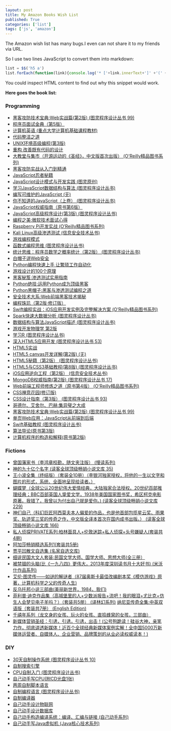 ```yaml
---
layout: post
title: My Amazon Books Wish List
published: True
categories: ['list']
tags: ['js', 'amazon']
---
```


The Amazon wish list has many bugs.I even can not share it to my friends via URL.

So I use two lines JavaScript to convert them into markdown:

```js
list = $$('h5 a')
list.forEach(function(link){console.log('* ['+link.innerText+']' +'(' +link.href+')')})
```

<!--more-->

You could inspect HTML content to find out why this snippet would work.

**Here goes the book list:**

### Programming

* [黑客攻防技术宝典:Web实战篇(第2版) (图灵程序设计丛书 99)](https://www.amazon.cn/dp/B00CBBJYQC/ref=wl_it_dp_o_pC_nS_ttl?_encoding=UTF8&colid=2VB7LY8ZQRQVF&coliid=I3LA1IR6VWK5GA)
* [程序员面试金典（第5版）](https://www.amazon.cn/dp/B00M2DL35O/ref=wl_it_dp_o_pC_nS_ttl?_encoding=UTF8&colid=2VB7LY8ZQRQVF&coliid=I1UPXGT3Y67GR7)
* [计算机英语 (重点大学计算机基础课程教材)](https://www.amazon.cn/dp/B016Q6N3UK/ref=wl_it_dp_o_pC_nS_ttl?_encoding=UTF8&colid=2VB7LY8ZQRQVF&coliid=I1E511UPI73TTM)
* [代码整洁之道](https://www.amazon.cn/dp/B00CBBJWJQ/ref=wl_it_dp_o_pC_nS_ttl?_encoding=UTF8&colid=2VB7LY8ZQRQVF&coliid=I1O2YIPC6RQ8AA)
* [UNIX环境高级编程(第3版)](https://www.amazon.cn/dp/B01HZFHE1U/ref=wl_it_dp_o_pC_nS_ttl?_encoding=UTF8&colid=2VB7LY8ZQRQVF&coliid=I1Y4URZQUDSZQF)
* [重构 改善既有代码的设计](https://www.amazon.cn/dp/B01HZFHIH0/ref=wl_it_dp_o_pC_nS_ttl?_encoding=UTF8&colid=2VB7LY8ZQRQVF&coliid=IBE3X4PH0G7WK)
* [大教堂与集市（开源运动的《圣经》，中文版首次出版） (O'Reilly精品图书系列)](https://www.amazon.cn/dp/B00L2XQY0Y/ref=wl_it_dp_o_pC_nS_ttl?_encoding=UTF8&colid=2VB7LY8ZQRQVF&coliid=IUWX9GH8CJMSH)
* [黑客攻防实战从入门到精通](https://www.amazon.cn/dp/B0186QPOXW/ref=wl_it_dp_o_pC_nS_ttl?_encoding=UTF8&colid=2VB7LY8ZQRQVF&coliid=IJ1UGD58308BD)
* [JavaScript忍者秘籍](https://www.amazon.cn/dp/B01IV39JJK/ref=wl_it_dp_o_pC_nS_ttl?_encoding=UTF8&colid=2VB7LY8ZQRQVF&coliid=IJ25HJ25OCRNW)
* [JavaScript设计模式与开发实践 (图灵原创)](https://www.amazon.cn/dp/B01F7IELCW/ref=wl_it_dp_o_pC_nS_ttl?_encoding=UTF8&colid=2VB7LY8ZQRQVF&coliid=IDZ3BXAUL1IXG)
* [学习JavaScript数据结构与算法 (图灵程序设计丛书)](https://www.amazon.cn/dp/B01F7IELU4/ref=wl_it_dp_o_pC_nS_ttl?_encoding=UTF8&colid=2VB7LY8ZQRQVF&coliid=I2VZEYW2IHPOFW)
* [编写可维护的JavaScript (无)](https://www.amazon.cn/dp/B01MQFP65R/ref=wl_it_dp_o_pd_nS_ttl?_encoding=UTF8&colid=2VB7LY8ZQRQVF&coliid=I3BXXLQ3ZLSRRK)
* [你不知道的JavaScript（上卷） (图灵程序设计丛书)](https://www.amazon.cn/dp/B0153179VI/ref=wl_it_dp_o_pC_nS_ttl?_encoding=UTF8&colid=2VB7LY8ZQRQVF&coliid=I1P2YU6DQ4R13Y)
* [JavaScript权威指南（原书第6版）](https://www.amazon.cn/dp/B00E593MTS/ref=wl_it_dp_o_pC_nS_ttl?_encoding=UTF8&colid=2VB7LY8ZQRQVF&coliid=IMX7DWX4UC1VW)
* [JavaScript高级程序设计(第3版) (图灵程序设计丛书)](https://www.amazon.cn/dp/B00CBBJS5Y/ref=wl_it_dp_o_pC_nS_ttl?_encoding=UTF8&colid=2VB7LY8ZQRQVF&coliid=I7KLLGSFHIMYK)
* [编程之美:微软技术面试心得](https://www.amazon.cn/dp/B00FF1Y96K/ref=wl_it_dp_o_pC_nS_ttl?_encoding=UTF8&colid=2VB7LY8ZQRQVF&coliid=I2VJRL27S0USI2)
* [Raspberry Pi开发实战 (O’Reilly精品图书系列)](https://www.amazon.cn/dp/B00TD75Z1A/ref=wl_it_dp_o_pC_nS_ttl?_encoding=UTF8&colid=2VB7LY8ZQRQVF&coliid=I1Z2V9GZ3FTOHS)
* [Kali Linux高级渗透测试 (信息安全技术丛书)](https://www.amazon.cn/dp/B01FQ6966G/ref=wl_it_dp_o_pC_nS_ttl?_encoding=UTF8&colid=2VB7LY8ZQRQVF&coliid=I3CWCIPBWPD6YK)
* [游戏编程模式](https://www.amazon.cn/dp/B01M8N162R/ref=wl_it_dp_o_pC_nS_ttl?_encoding=UTF8&colid=2VB7LY8ZQRQVF&coliid=I2ZS3K9W0B1Y0R)
* [函数式编程思维 (图灵程序设计丛书)](https://www.amazon.cn/dp/B01F7IEMGC/ref=wl_it_dp_o_pC_nS_ttl?_encoding=UTF8&colid=2VB7LY8ZQRQVF&coliid=I1TE0LWZ9XE0EB)
* [统计思维：程序员数学之概率统计（第2版） (图灵程序设计丛书)](https://www.amazon.cn/dp/B01F7IEM7Q/ref=wl_it_dp_o_pC_nS_ttl?_encoding=UTF8&colid=2VB7LY8ZQRQVF&coliid=I1Q8SQ3AM93Y9H)
* [白帽子讲Web安全](https://www.amazon.cn/dp/B00Y1UYRJK/ref=wl_it_dp_o_pC_nS_ttl?_encoding=UTF8&colid=2VB7LY8ZQRQVF&coliid=IQC4LUFKN378E)
* [Python编程快速上手 让繁琐工作自动化](https://www.amazon.cn/dp/B01M68PABD/ref=wl_it_dp_o_pd_nS_ttl?_encoding=UTF8&colid=2VB7LY8ZQRQVF&coliid=I11WR98G4MILXN)
* [游戏设计的100个原理](https://www.amazon.cn/dp/B016PX3NCC/ref=wl_it_dp_o_pC_nS_ttl?_encoding=UTF8&colid=2VB7LY8ZQRQVF&coliid=I50WK7ECP1IM9)
* [黑客秘笈:渗透测试实用指南](https://www.amazon.cn/dp/B011LPUAP2/ref=wl_it_dp_o_pd_nS_ttl?_encoding=UTF8&colid=2VB7LY8ZQRQVF&coliid=I33JPR5DJMA6ZR)
* [Python绝技:运用Python成为顶级黑客](https://www.amazon.cn/dp/B019ZRGBVU/ref=wl_it_dp_o_pC_nS_ttl?_encoding=UTF8&colid=2VB7LY8ZQRQVF&coliid=I229SK3AZUVV0U)
* [Python黑帽子:黑客与渗透测试编程之道](https://www.amazon.cn/dp/B013KKCLE4/ref=wl_it_dp_o_pd_nS_ttl?_encoding=UTF8&colid=2VB7LY8ZQRQVF&coliid=I2QL60EYU5ZZOI)
* [安全技术大系:Web前端黑客技术揭秘](https://www.amazon.cn/dp/B01I4PQYY8/ref=wl_it_dp_o_pC_nS_ttl?_encoding=UTF8&colid=2VB7LY8ZQRQVF&coliid=I12NA023NYOUWL)
* [编程珠玑（第2版·修订版）](https://www.amazon.cn/dp/B01HZFHFIM/ref=wl_it_dp_o_pC_nS_ttl?_encoding=UTF8&colid=2VB7LY8ZQRQVF&coliid=I1YUF8TGSOJQ84)
* [Swift编程实战：iOS应用开发实例及完整解决方案 (O’Reilly精品图书系列)](https://www.amazon.cn/dp/B01IEMZFKU/ref=wl_it_dp_o_pC_nS_ttl?_encoding=UTF8&colid=2VB7LY8ZQRQVF&coliid=I1JT8D36NIBQU4)
* [Spark快速大数据分析 (图灵程序设计丛书)](https://www.amazon.cn/dp/B01F7IEM80/ref=wl_it_dp_o_pC_nS_ttl?_encoding=UTF8&colid=2VB7LY8ZQRQVF&coliid=I1SB9D4TMM4BSH)
* [数据结构与算法JavaScript描述 (图灵程序设计丛书)](https://www.amazon.cn/dp/B0153173KK/ref=wl_it_dp_o_pC_nS_ttl?_encoding=UTF8&colid=2VB7LY8ZQRQVF&coliid=I3KPR1PVNO78ZO)
* [游戏开发物理学 第2版](https://www.amazon.cn/dp/B01IV39IOQ/ref=wl_it_dp_o_pC_nS_ttl?_encoding=UTF8&colid=2VB7LY8ZQRQVF&coliid=I2MX29KFCDU4WO)
* [学习R (图灵程序设计丛书)](https://www.amazon.cn/dp/B0153170GC/ref=wl_it_dp_o_pC_nS_ttl?_encoding=UTF8&colid=2VB7LY8ZQRQVF&coliid=I230E7D5NU805J)
* [深入HTML5应用开发 (图灵程序设计丛书 53)](https://www.amazon.cn/dp/B00HECX4OQ/ref=wl_it_dp_o_pC_nS_ttl?_encoding=UTF8&colid=2VB7LY8ZQRQVF&coliid=I1IYKS7OZIGR74)
* [HTML5实战](https://www.amazon.cn/dp/B015QSNJIK/ref=wl_it_dp_o_pC_nS_ttl?_encoding=UTF8&colid=2VB7LY8ZQRQVF&coliid=I2Z9SOQBDEPZJB)
* [HTML5 canvas开发详解(第2版) (无)](https://www.amazon.cn/dp/B01IV39IOG/ref=wl_it_dp_o_pC_nS_ttl?_encoding=UTF8&colid=2VB7LY8ZQRQVF&coliid=I2TZW2W12RAZPA)
* [HTML5秘籍（第2版） (图灵程序设计丛书)](https://www.amazon.cn/dp/B015316VJY/ref=wl_it_dp_o_pC_nS_ttl?_encoding=UTF8&colid=2VB7LY8ZQRQVF&coliid=I3V0411RJ0KQS0)
* [HTML5与CSS3基础教程(第8版) (图灵程序设计丛书)](https://www.amazon.cn/dp/B015316ZWC/ref=wl_it_dp_o_pC_nS_ttl?_encoding=UTF8&colid=2VB7LY8ZQRQVF&coliid=I1MCXJ1A3D4A4R)
* [iOS应用逆向工程（第2版） (信息安全技术丛书)](https://www.amazon.cn/dp/B00V32OY6U/ref=wl_it_dp_o_pC_nS_ttl?_encoding=UTF8&colid=2VB7LY8ZQRQVF&coliid=ITLZFCLFOHHLO)
* [MongoDB权威指南(第2版) (图灵程序设计丛书 17)](https://www.amazon.cn/dp/B00JVLEYYW/ref=wl_it_dp_o_pC_nS_ttl?_encoding=UTF8&colid=2VB7LY8ZQRQVF&coliid=I20TEEZDL805EI)
* [Web前端工程师修炼之道（原书第4版） (O'Reilly精品图书系列)](https://www.amazon.cn/dp/B00NNIUHJK/ref=wl_it_dp_o_pC_nS_ttl?_encoding=UTF8&colid=2VB7LY8ZQRQVF&coliid=I30NLAIBKAA6UV)
* [CSS禅意花园(修订版)](https://www.amazon.cn/dp/B00LITFG88/ref=wl_it_dp_o_pC_nS_ttl?_encoding=UTF8&colid=2VB7LY8ZQRQVF&coliid=I2U188JOAYI70O)
* [CSS设计指南（第3版） (图灵程序设计丛书 93)](https://www.amazon.cn/dp/B00M2DKZ1W/ref=wl_it_dp_o_pC_nS_ttl?_encoding=UTF8&colid=2VB7LY8ZQRQVF&coliid=I1N9R0RV6VCXDV)
* [哥德尔、艾舍尔、巴赫:集异璧之大成](https://www.amazon.cn/dp/B0049MPCAS/ref=wl_it_dp_o_pC_nS_ttl?_encoding=UTF8&colid=2VB7LY8ZQRQVF&coliid=I1YRC8NWL8DXKQ)
* [黑客攻防技术宝典:Web实战篇(第2版) (图灵程序设计丛书 99)](https://www.amazon.cn/dp/B00CBBJYQC/ref=wl_it_dp_o_pC_nS_ttl?_encoding=UTF8&colid=3K9YKUKRVD9CJ&coliid=I1EVUOSV72PO85)
* [单页Web应用：JavaScript从前端到后端](https://www.amazon.cn/dp/B015QSNI18/ref=wl_it_dp_o_pC_nS_ttl?_encoding=UTF8&colid=3K9YKUKRVD9CJ&coliid=I3UJGEA8OCP0ER)
* [Swift基础教程 (图灵程序设计丛书)](https://www.amazon.cn/dp/B015317BT8/ref=wl_it_dp_o_pC_nS_ttl?_encoding=UTF8&colid=3K9YKUKRVD9CJ&coliid=I2HSYS6R3Z4632)
* [算法导论(原书第3版)](https://www.amazon.cn/dp/B00AK7BYJY/ref=wl_it_dp_o_pC_nS_ttl?_encoding=UTF8&colid=3K9YKUKRVD9CJ&coliid=II7LH6A2ZLBB7)
* [计算机程序的构造和解释(原书第2版)](https://www.amazon.cn/dp/B0011AP7RY/ref=wl_it_dp_o_pC_nS_ttl?_encoding=UTF8&colid=3K9YKUKRVD9CJ&coliid=I3ESDG644MOWT7)

### Fictions

* [曾国藩家书（李鸿章校勘，随文夹注版） (慢读系列)](https://www.amazon.cn/dp/B01BKB2IPM/ref=wl_it_dp_o_pd_nS_ttl?_encoding=UTF8&colid=3K9YKUKRVD9CJ&coliid=I14X1RRSIZMNRJ)
* [神的九十亿个名字 (读客全球顶级畅销小说文库 35)](https://www.amazon.cn/dp/B014DAN6VC/ref=wl_it_dp_o_pd_nS_ttl?_encoding=UTF8&colid=2VB7LY8ZQRQVF&coliid=I3OEA3IVOXDL2S)
* [王小波全集（终结版）（套装全10册）（李银河独家授权，将他的一生以文字和图片的形式，系统、全面地呈现给读者。）](https://www.amazon.cn/dp/B01F6U737G/ref=wl_it_dp_o_pC_nS_ttl?_encoding=UTF8&colid=2VB7LY8ZQRQVF&coliid=I22P9742I33I18)
* [蝴蝶梦（全球公认20世纪伟大爱情经典，大陆独家合法授权。20世纪百部推理经典；BBC百部英国人挚爱文学，1938年美国国家图书奖，希区柯克电影原著。我错了，我曾以为付出自己就是爱你。) (读客全球顶级畅销小说文库 229)](https://www.amazon.cn/dp/B01AL0NKKA/ref=wl_it_dp_o_pC_nS_ttl?_encoding=UTF8&colid=2VB7LY8ZQRQVF&coliid=I2J9OCM5JMQMIU)
* [神们自己（科幻巨匠阿西莫夫本人偏爱的作品，也是他首部包揽星云奖、雨果奖、轨迹奖三奖的传奇之作，中文版全译本首次在国内成书出版。） (读客全球顶级畅销小说文库 166)](https://www.amazon.cn/dp/B00RRCUBN0/ref=wl_it_dp_o_pd_nS_ttl?_encoding=UTF8&colid=2VB7LY8ZQRQVF&coliid=ISEPN5EIXGRF8)
* [私人侦探PRIVATE系列:柏林面具人+伦敦迷踪+私人侦探+头号嫌疑人(套装共4册)](https://www.amazon.cn/dp/B00DKOMCIG/ref=wl_it_dp_o_pC_nS_ttl?_encoding=UTF8&colid=2VB7LY8ZQRQVF&coliid=IVRMZVJYPNJIG)
* [阿加莎畅销精选系列1(套装共5册)](https://www.amazon.cn/dp/B00UEOZ09I/ref=wl_it_dp_o_pC_nS_ttl?_encoding=UTF8&colid=2VB7LY8ZQRQVF&coliid=I252J6S7AIVH6R)
* [贾平凹散文自选集 (名家自选文库)](https://www.amazon.cn/dp/B00KMSW0TY/ref=wl_it_dp_o_pC_nS_ttl?_encoding=UTF8&colid=2VB7LY8ZQRQVF&coliid=IGJT917850KAQ)
* [细说民国大文人套装:民国文学大师、国学大师、思想大师(全三册）](https://www.amazon.cn/dp/B01DF0QJGA/ref=wl_it_dp_o_pd_nS_ttl?_encoding=UTF8&colid=2VB7LY8ZQRQVF&coliid=I3JC7E2YW2EQ7M)
* [被禁锢的头脑(比《一九八四》更伟大，2013年度深圳读书月十大好书) (米沃什作品系列)](https://www.amazon.cn/dp/B00JO193ZY/ref=wl_it_dp_o_pC_nS_ttl?_encoding=UTF8&colid=2VB7LY8ZQRQVF&coliid=I32TPGHLTW8136)
* [艾伦·图灵传——如谜的解谜者（87届奥斯卡最佳改编剧本奖《模仿游戏》原著，计算机科学之父的传奇人生)](https://www.amazon.cn/dp/B00SWJEBC4/ref=wl_it_dp_o_pC_nS_ttl?_encoding=UTF8&colid=2VB7LY8ZQRQVF&coliid=I35TLKB2H8CKHR)
* [反乌托邦小说三部曲(美丽新世界，1984，我们)](https://www.amazon.cn/dp/B0126KICHY/ref=wl_it_dp_o_pd_nS_ttl?_encoding=UTF8&colid=2VB7LY8ZQRQVF&coliid=IRE20I1T0D0OY)
* [菲利普·迪克作品集（高城堡里的人+少数派报告+流吧！我的眼泪+尤比克+仿生人会梦见电子羊吗？）（套装共5册） (译林幻系列)](https://www.amazon.cn/dp/B00K5K7AI0/ref=wl_it_dp_o_pC_nS_ttl?_encoding=UTF8&colid=2VB7LY8ZQRQVF&coliid=I3Q912S23XN78F)
 [纳尼亚传奇全集:中英双语版（套装共7册） (English Edition)](https://www.amazon.cn/dp/B00J7DZ524/ref=wl_it_dp_o_pC_nS_ttl?_encoding=UTF8&colid=2VB7LY8ZQRQVF&coliid=I2EUBVIU43HBOC)
* [千禧年系列（龙文身的女孩、玩火的女孩、直捣蜂窝的女孩，三部曲）](https://www.amazon.cn/dp/B01M6BMIMP/ref=wl_it_dp_o_pC_nS_ttl?_encoding=UTF8&colid=2VB7LY8ZQRQVF&coliid=I15967REP9U6I5)
* [新媒体营销圣经：引诱，引诱，引诱，出击！(公号狗跪读！硅谷大神，亲笔力作，彻底讲透新媒体！近百个全球经典新媒体案例实解！全中国5000万新媒体运营者、自媒体人、企业营销、品牌策划的从业必读权威读本！)](https://www.amazon.cn/dp/B01GLCZ1HW/ref=wl_it_dp_o_pd_nS_ttl?_encoding=UTF8&colid=2VB7LY8ZQRQVF&coliid=I17YH6VEDSSP8G)

### DIY

* [30天自制操作系统 (图灵程序设计丛书 10)](https://www.amazon.cn/dp/B00ALPRMFU/ref=wl_it_dp_o_pC_nS_ttl?_encoding=UTF8&colid=NQ8IRHAPJFJC&coliid=I1XFX4NW1IMS15)
* [自制搜索引擎](https://www.amazon.cn/dp/B019CRHPWC/ref=wl_it_dp_o_pd_nS_ttl?_encoding=UTF8&colid=NQ8IRHAPJFJC&coliid=I34EFRLFOVMI0Z)
* [CPU自制入门 (图灵程序设计丛书)](https://www.amazon.cn/dp/B015316WUW/ref=wl_it_dp_o_pC_nS_ttl?_encoding=UTF8&colid=NQ8IRHAPJFJC&coliid=I1PH27TN08PXF3)
* [自己动手写CPU(附CD光盘1张)](https://www.amazon.cn/dp/B00MQKRLG8/ref=wl_it_dp_o_pC_S_ttl?_encoding=UTF8&colid=3K9YKUKRVD9CJ&coliid=IND0ZII2YB3ZI)
* [两周自制脚本语言](https://www.amazon.cn/dp/B00KVLDS20/ref=wl_it_dp_o_pC_nS_ttl?_encoding=UTF8&colid=NQ8IRHAPJFJC&coliid=I70R8N4Q17QZD)
* [自制编程语言 (图灵程序设计丛书)](https://www.amazon.cn/dp/B00ORFFUR2/ref=wl_it_dp_o_pC_nS_ttl?_encoding=UTF8&colid=NQ8IRHAPJFJC&coliid=I2JE5D8ZLD13BS)
* [自制编译器](https://www.amazon.cn/dp/B01GQTY6WQ/ref=wl_it_dp_o_pC_nS_ttl?_encoding=UTF8&colid=NQ8IRHAPJFJC&coliid=ITT9BXWXP9JSF)
* [自己动手设计物联网](https://www.amazon.cn/dp/B01IBZWTWW/ref=wl_it_dp_o_pC_nS_ttl?_encoding=UTF8&colid=NQ8IRHAPJFJC&coliid=I1JA5UU4A39E4T)
* [自己动手设计数据库](https://www.amazon.cn/dp/B0158WYUP0/ref=wl_it_dp_o_pC_nS_ttl?_encoding=UTF8&colid=NQ8IRHAPJFJC&coliid=I27UKP1E4AXKCV)
* [自己动手构造编译系统：编译、汇编与链接 (自己动手系列)](https://www.amazon.cn/dp/B01KHJXE42/ref=wl_it_dp_o_pC_nS_ttl?_encoding=UTF8&colid=NQ8IRHAPJFJC&coliid=I18SUDPPGNQX6N)
* [自己动手写Java虚拟机 (Java核心技术系列)](https://www.amazon.cn/dp/B01GE4LNJW/ref=wl_it_dp_o_pC_nS_ttl?_encoding=UTF8&colid=NQ8IRHAPJFJC&coliid=ITCOG8YEUX5EC)
